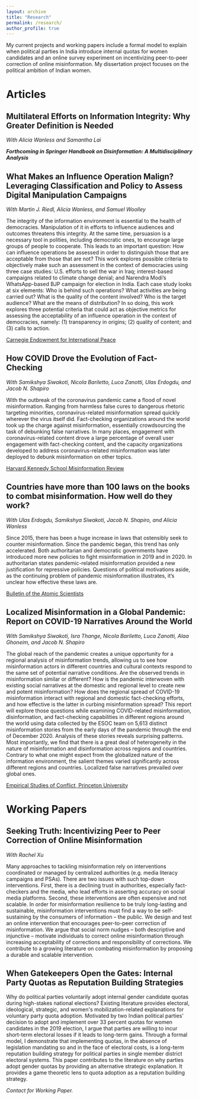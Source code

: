 ```yaml
---
layout: archive
title: "Research"
permalink: /research/
author_profile: true
---
```


My current projects and working papers include a formal model to explain when political parties in India introduce internal quotas for women candidates and an online survey experiment on incentivizing peer-to-peer correction of online misinformation. My dissertation project focuses on the political ambition of Indian women. 

Articles 
======

Multilateral Efforts on Information Integrity: Why Greater Definition is Needed
------

_With Alicia Wanless and Samantha Lai_

***Forthcoming in Springer Handbook on Disinformation: A Multidisciplinary Analysis***

What Makes an Influence Operation Malign? Leveraging Classification and Policy to Assess Digital Manipulation Campaigns
------

_With Martin J. Riedl, Alicia Wanless, and Samuel Woolley_

The integrity of the information environment is essential to the health of democracies. Manipulation of it in efforts to influence audiences and outcomes threatens this integrity. At the same time, persuasion is a necessary tool in polities, including democratic ones, to encourage large groups of people to cooperate. This leads to an important question: How can influence operations be assessed in order to distinguish those that are acceptable from those that are not? This work explores possible criteria to objectively make such an assessment in the context of democracies using three case studies: U.S. efforts to sell the war in Iraq; interest-based campaigns related to climate change denial; and Narendra Modi’s WhatsApp-based BJP campaign for election in India. Each case study looks at six elements:  Who is behind such operations? What activities are being carried out? What is the quality of the content involved? Who is the target audience? What are the means of distribution? In so doing, this work explores three potential criteria that could act as objective metrics for assessing the acceptability of an influence operation in the context of democracies, namely: (1) transparency in origins; (2) quality of content; and (3) calls to action. 

[Carnegie Endowment for International Peace](https://carnegieendowment.org/2023/08/07/what-makes-influence-operation-malign-pub-90323)

How COVID Drove the Evolution of Fact-Checking
------

_With Samikshya Siwakoti, Nicola Bariletto, Luca Zanotti, Ulas Erdogdu, and Jacob N. Shapiro_

With the outbreak of the coronavirus pandemic came a flood of novel misinformation. Ranging from harmless false cures to dangerous rhetoric targeting minorities, coronavirus-related misinformation spread quickly wherever the virus itself did. Fact-checking organizations around the world took up the charge against misinformation, essentially crowdsourcing the task of debunking false narratives. In many places, engagement with coronavirus-related content drove a large percentage of overall user engagement with fact-checking content, and the capacity organizations developed to address coronavirus-related misinformation was later deployed to debunk misinformation on other topics. 

[Harvard Kennedy School Misinformation Review](https://doi.org/10.37016/mr-2020-69)

Countries have more than 100 laws on the books to combat misinformation. How well do they work?
------

_With Ulas Erdogdu, Samikshya Siwakoti, Jacob N. Shapiro, and Alicia Wanless_

Since 2015, there has been a huge increase in laws that ostensibly seek to counter misinformation. Since the pandemic began, this trend has only accelerated. Both authoritarian and democratic governments have introduced more new policies to fight misinformation in 2019 and in 2020. In authoritarian states pandemic-related misinformation provided a new justification for repressive policies. Questions of political motivations aside, as the continuing problem of pandemic misinformation illustrates, it’s unclear how effective these laws are.  

[Bulletin of the Atomic Scientists](https://doi.org/10.1080/00963402.2021.1912111)

Localized Misinformation in a Global Pandemic: Report on COVID-19 Narratives Around the World
------

_With Samikshya Siwakoti, Isra Thange, Nicola Bariletto, Luca Zanotti, Alaa Ghoneim, and Jacob N. Shapiro_

The global reach of the pandemic creates a unique opportunity for a regional analysis of misinformation trends, allowing us to see how misinformation actors in different countries and cultural contexts respond to the same set of potential narrative conditions. Are the observed trends in misinformation similar or different? How is the pandemic interwoven with existing social narratives at the domestic and regional level to create new and potent misinformation? How does the regional spread of COVID-19 misinformation interact with regional and domestic fact-checking efforts, and how effective is the latter in curbing misinformation spread? This report will explore those questions while examining COVID-related misinformation, disinformation, and fact-checking capabilities in different regions around the world using data collected by the ESOC team on 5,613 distinct misinformation stories from the early days of the pandemic through the end of December 2020. Analysis of these stories reveals surprising patterns. Most importantly, we find that there is a great deal of heterogeneity in the nature of misinformation and disinformation across regions and countries. Contrary to what one might expect from the globalized nature of the information environment, the salient themes varied significantly across different regions and countries. Localized false narratives prevailed over global ones.  

[Empirical Studies of Conflict, Princeton University](https://esoc.princeton.edu/publications/localized-misinformation-global-pandemic-report-covid-19-narratives-around-world)

Working Papers
======

Seeking Truth: Incentivizing Peer to Peer Correction of Online Misinformation
------

_With Rachel Xu_

Many approaches to tackling misinformation rely on interventions coordinated or managed by centralized authorities (e.g. media literacy campaigns and PSAs). There are two issues with such top-down interventions. First, there is a declining trust in authorities, especially fact-checkers and the media, who lead efforts in asserting accuracy on social media platforms. Second, these interventions are often expensive and not scalable. In order for misinformation resilience to be truly long-lasting and sustainable, misinformation interventions must find a way to be self-sustaining by the consumers of information – the public. We design and test an online intervention that encourages peer-to-peer correction of misinformation. We argue that social norm nudges – both descriptive and injunctive – motivate individuals to correct online misinformation through increasing acceptability of corrections and responsibility of corrections. We contribute to a growing literature on combating misinformation by proposing a durable and scalable intervention. 

When Gatekeepers Open the Gates: Internal Party Quotas as Reputation Building Strategies
------

Why do political parties voluntarily adopt internal gender candidate quotas during high-stakes national elections? Existing literature provides electoral, ideological, strategic, and women's mobilization-related explanations for voluntary party quota adoption. Motivated by two Indian political parties' decision to adopt and implement over 33 percent quotas for women candidates in the 2019 election, I argue that parties are willing to incur short-term electoral losses if it leads to long-term gains. Through a formal model, I demonstrate that implementing quotas, in the absence of legislation mandating so and in the face of electoral costs, is a long-term reputation building strategy for political parties in single member district electoral systems. This paper contributes to the literature on why parties adopt gender quotas by providing an alternative strategic explanation. It provides a game theoretic lens to quota adoption as a reputation building strategy. 

_Contact for Working Paper._



